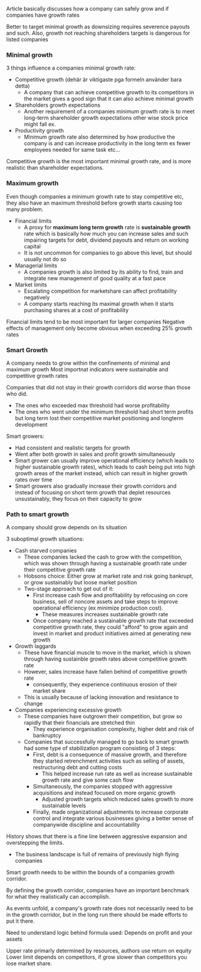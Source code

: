 Article basically discusses how a company can safely grow and if companies have growth rates

Better to target minimal growth as downsizing requires severence payouts and such. Also, growth not reaching shareholders targets is dangerous for listed companies

### Minimal growth
3 things influence a companies minimal growth rate:

- Competitive growth (dehär är viktigaste pga formeln använder bara detta)
	- A company that can achieve competitive growth to its competitors in the market gives a good sign that it can also achieve minimal growth
- Shareholders growth expectations
	- Another requirement of a companies minimum growth rate is to meet long-term shareholder growth expectations other wise stock price might fall ex.
- Productivity growth
	- Minimum growth rate also determined by how productive the company is and can increase productivity in the long term ex fewer employees needed for same task etc...

Competitive growth is the most important minimal growth rate, and is more realistic than shareholder expectations.


### Maximum growth
Even though companies a minimum growth rate to stay competitive etc, they also have an maximum threshold before growth starts causing too many problem.

- Financial limits
	- A proxy for **maximum long term growth** rate is **sustainable growth** rate which is basically how much you can increase sales and such impairing targets for debt, dividend payouts and return on working capital
	- It is not uncommon for companies to go above this level, but should usually not do so
- Managerial limits
	- A companies growth is also limited by its ability to find, train and integrate new management of good quality at a fast pace
- Market limits
	- Escalating competition for marketshare can affect profitability negatively
	- A company starts reaching its maximal growth when it starts purchasing shares at a cost of profitability

Financial limits tend to be most important for larger companies
Negative effects of management only become obvious when exceeding 25% growth rates


### Smart Growth

A company needs to grow within the confinements of minimal and maximum growth
Most importnat indicators were sustainable and competitive growth rates

Companies that did not stay in their growth corridors did worse than those who did.
- The ones who exceeded max threshold had worse profitability
- The ones who went under the minimum threshold had short term profits but long term lost their competitive market positioning and longterm development

Smart growers:
- Had consistent and realistic targets for growth
- Went after both growth in sales and profit growth simultaneously
- Smart grower can usually improve operational efficiency (which leads to higher sustainable growth rates), which leads to cash being put into high growth areas of the market instead, which can result in higher growth rates over time
- Smart growers also gradually increase their growth corridors and instead of focusing on short term growth that deplet resources unsustainably, they focus on their capacity to grow

### Path to smart growth
A company should grow depends on its situation 

3 suboptimal growth situations:
- Cash starved companies
	- These companies lacked the cash to grow with the competition, which was shown through having a sustainable growth rate under their competitive growth rate
	- Hobsons choice: Either grow at market rate and risk going bankrupt, or grow sustainably but loose market position
	- Two-stage approach to get out of it:
		- First increase cash flow and profitability by refocusing on core business, sell of noncore assets and take steps to improve operational efficiency (ex minimize production cost).
			- These measures increases sustainable growth rate
		- Once company reached a sustainable growth rate that exceeded competitive growth rate, they could "afford" to grow again and invest in market and product initiatives aimed at generating new growth
- Growth laggards
	- These have financial muscle to move in the market, which is shown through having sustainble growth rates above competitive growth rate
	- However, sales increase have fallen behind of competitive growth rate
		- consequently, they experience continuous erosion of their market share
	- This is usually because of lacking innovation and resistance to change
- Companies experiencing excessive growth
	- These companies have outgrown their competition, but grow so rapidly that their financials are stretched thin
		- They experience organisation complexity, higher debt and risk of bankruptcy
	- Companies that successfully managed to go back to smart growth had some type of stabilization program consisting of 3 steps:
		- First, debt is a consequence of massive growth, and therefore they started retrenchment activities such as selling of assets, restructuring debt and cutting costs
			- This helped increase run rate as well as increase sustainable growth rate and give some cash flow
		- Simultaneously, the companies stopped with aggressive acquisitions and instead focused on more organic growth
			- Adjusted growth targets which reduced sales growth to more sustainable levels
		- Finally, made organizational adjustments to increase corporate control and integrate various businesses giving a better sense of companywide discipline and accountability

History shows that there is a fine line between aggressive expansion and overstepping the limits.
- The business landscape is full of remains of previously high flying companies

Smart growth needs to be within the bounds of a companies growth corridor.

By defining the growth corridor, companies have an important benchmark for what they realistically can accomplish.

As events unfold, a company's growth rate does not necessarily need to be in the growth corridor, but in the long run there should be made efforts to put it there.


Need to understand logic behind formula used: Depends on profit and your assets

Upper rate primarly determined by resources, authors use return on equity
Lower limit depends on competitors, if grow slower than competitors you lose market share.